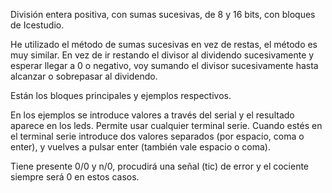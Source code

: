 División entera positiva, con sumas sucesivas, de 8 y 16 bits, con bloques de Icestudio.

He utilizado el método de sumas sucesivas en vez de restas, el método es muy similar. En vez de ir restando el divisor al dividendo sucesivamente y esperar llegar a 0 o negativo, voy sumando el divisor sucesivamente hasta alcanzar o sobrepasar al dividendo.

Están los bloques principales y ejemplos respectivos.

En los ejemplos se introduce valores a través del serial y el resultado aparece en los leds. Permite usar cualquier terminal serie. Cuando estés en el terminal serie introduce dos valores separados (por espacio, coma o enter), y vuelves a pulsar enter (también vale espacio o coma).

Tiene presente 0/0 y n/0, procudirá una señal (tic) de error y el cociente siempre será 0 en estos casos.
